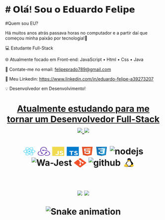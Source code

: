 # # 𝗢𝗹𝗮́! 𝗦𝗼𝘂 𝗼 𝗘𝗱𝘂𝗮𝗿𝗱𝗼 𝗙𝗲𝗹𝗶𝗽𝗲

#Quem sou EU?

Há muitos anos atrás passava horas no computador e a partir daí que começou minha paixão por tecnologia!💚

💻 Estudante Full-Stack

🌐 Atualmente focado em Front-end: JavaScript • Html • Css • Java

📩 Contate-me no email: felipeprado789@gmail.com

🔗 Meu Linkedin: https://www.linkedin.com/in/eduardo-felipe-a39273207

💡 Desenvolvedor em Desenvolvimento!<div>
  <h1 align="center"><a href="https://<div>

    
  <p align="center"> Atualmente estudando para me tornar um Desenvolvedor Full-Stack 
  
 



<div align="center">
  <a href="https://https://github.com/Eduardofelipee">
    <img height="150em" src="https://github-readme-stats.vercel.app/api?username=EduardoFelipe&count_private=true&include_all_commits=true&show_icons=true&theme=dracula&hide_border=false&show_owner=true"/>
    <img height="150em" src="https://github-readme-stats.vercel.app/api/top-langs/?username=duribeiro&theme=dracula&hide_border=false&&layout=compact"/>
  </a>
</div>

<div align="center" valign="top"><br>
  <img align="center" alt="React" height="30" width="40" src="https://raw.githubusercontent.com/devicons/devicon/master/icons/react/react-original.svg">
  <img align="center" alt="Redux" height="30" width="40" src="https://raw.githubusercontent.com/devicons/devicon/master/icons/redux/redux-original.svg">
  <img align="center" alt="Js" height="30" width="40" src="https://raw.githubusercontent.com/devicons/devicon/master/icons/javascript/javascript-plain.svg">
  <img align="center" alt="Js" height="30" width="40" src="https://raw.githubusercontent.com/devicons/devicon/master/icons/typescript/typescript-plain.svg">
  <img align="center" alt="HTML" height="30" width="40" src="https://raw.githubusercontent.com/devicons/devicon/master/icons/html5/html5-original.svg">
  <img align="center" alt="CSS" height="30" width="40" src="https://raw.githubusercontent.com/devicons/devicon/master/icons/css3/css3-original.svg">
  <img align="center" alt="nodejs" height="30" width="40" src="https://cdn.worldvectorlogo.com/logos/nodejs-icon.svg">
  <img align="center" alt="Wa-Jest" height="30" width="40" src="https://cdn.jsdelivr.net/gh/devicons/devicon/icons/jest/jest-plain.svg">
  <img align="center" alt="git" height="30" width="40" src="https://raw.githubusercontent.com/devicons/devicon/master/icons/git/git-original.svg">
  <img align="center" alt="github" height="35" width="35" src="/assets/GitHub.png">
<!--   <img align="center" alt="github" height="30" width="40" src="https://raw.githubusercontent.com/devicons/devicon/master/icons/github/github-original.svg"> -->
  <img align="center" alt="linux" height="30" width="40" src="https://raw.githubusercontent.com/devicons/devicon/master/icons/linux/linux-original.svg">
</div><br>

<div align="center">
 

  <a href="https://linkedin.com/in/eduardo-felipe-a39273207" target="_blank"><img src="https://img.shields.io/badge/-LinkedIn-%230077B5?style=for-the-badge&logo=linkedin&logoColor=white" target="_blank"></a> 
  <a href="felipeprado789@gmail.com"><img src="https://img.shields.io/badge/-Gmail-%23333?style=for-the-badge&logo=gmail&logoColor=white" target="_blank"></a>
</div>

<div align="center">
  
  ![Snake animation](https://github.com/danielbped/danielbped/blob/output/github-contribution-grid-snake.svg)
  
</div>





